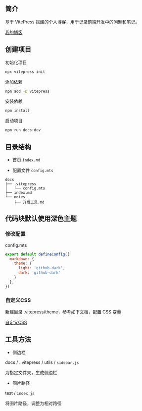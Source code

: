 ## 简介

基于 VitePress 搭建的个人博客，用于记录前端开发中的问题和笔记。

[我的博客](https://kaizhou-chen.github.io/vitepress-blog/)



## 创建项目

初始化项目

```bash
npx vitepress init
```

添加依赖

```bash
npm add -D vitepress
```

安装依赖

```bash
npm install
```

启动项目

```bash
npm run docs:dev
```



## 目录结构

- 首页 `index.md` 

- 配置文件 `config.mts` 

```
docs
├── .vitepress
│   └── config.mts
├── index.md
└── notes
    ├── 开发工具.md
```

## 代码块默认使用深色主题

### 修改配置

config.mts

```js
export default defineConfig({
  markdown: {
    theme: {
      light: 'github-dark',
      dark: 'github-dark'
    }
  },
})
```

### 自定义CSS

新建目录 .vitepress/theme，参考如下文档，配置 CSS 变量

[自定义CSS](https://vitepress.dev/zh/guide/extending-default-theme#customizing-css)


## 工具方法

- 侧边栏

docs / . vitepress / utils / `sidebar.js`

为指定文件夹，生成侧边栏

- 图片路径

test / `index.js`

将图片路径，调整为相对路径